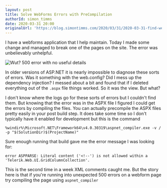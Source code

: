 ```yaml
---
layout: post
title: Solve WebForms Errors with PreCompilation
authorId: simon_timms
date: 2020-03-31 20:00
originalUrl: 'https://blog.simontimms.com/2020/03/31/2020-03-31-find-webforms-errors-with-precompilation/'
---
```


I have a webforms application that I help maintain. Today I made some change and managed to break one of the pages on the site. The error was unbelievably unhelpful.

![Wut? 500 error with no useful details](/images/precompilewebforms/500.png)

In older versions of ASP.NET it is nearly impossible to diagnose these sorts of errors. Was it something with the web.config? Did I mess up the dependency injection? I messed about a bit and found that if I deleted everything out of the `.aspx` file things worked. So it was the view. But what? 

<!-- more -->

I don't know where the logs go for these sorts of errors but I couldn't find them. But knowing that the error was in the ASPX file I figured I could get the errors by compiling the files. You can actually precompile the ASPX files pretty easily in your post build step. It does take some time so I don't typically have it enabled for development but this is the command

```
%windir%\Microsoft.NET\Framework64\v4.0.30319\aspnet_compiler.exe -v / -p "$(SolutionDir)$(ProjectName)"
```

Sure enough running that build gave me the error message I was looking for: 

```
error ASPPARSE: Literal content ('<!--') is not allowed within a 'Telerik.Web.UI.GridColumnCollection'.
```

This is the second time in a week XML comments caught me. But the story here is that if you're running into unexpected 500 errors on a webform page try compiling the page using `aspnet_compiler`